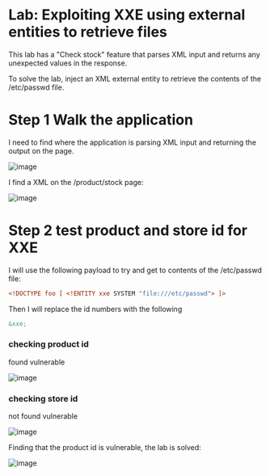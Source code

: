 # Lab: Exploiting XXE using external entities to retrieve files

 This lab has a "Check stock" feature that parses XML input and returns any unexpected values in the response.

To solve the lab, inject an XML external entity to retrieve the contents of the /etc/passwd file. 

# Step 1 Walk the application

I need to find where the application is parsing XML input and returning the output on the page.

![image](https://user-images.githubusercontent.com/83407557/210181022-45ace8ad-835a-4621-b8de-b179402fe960.png)

I find a XML on the /product/stock page:

![image](https://user-images.githubusercontent.com/83407557/210181064-1d5d8071-dad8-4b6b-a378-81d8f598c8e8.png)

# Step 2 test product and store id for XXE

I will use the following payload to try and get to contents of the /etc/passwd file:

```xml
<!DOCTYPE foo [ <!ENTITY xxe SYSTEM "file:///etc/passwd"> ]>
```

Then I will replace the id numbers with the following 

```xml
&xxe;
```

### checking product id

found vulnerable

![image](https://user-images.githubusercontent.com/83407557/210181200-66a2d1fc-08dd-45a9-ab70-94d3a8c1806a.png)

### checking store id

not found vulnerable

![image](https://user-images.githubusercontent.com/83407557/210181225-cd26e7d2-01b3-420b-a859-1af9773fbcda.png)

Finding that the product id is vulnerable, the lab is solved:

![image](https://user-images.githubusercontent.com/83407557/210181240-2c52bbdc-c68b-4e60-aeb6-9216aa2fe3b6.png)


